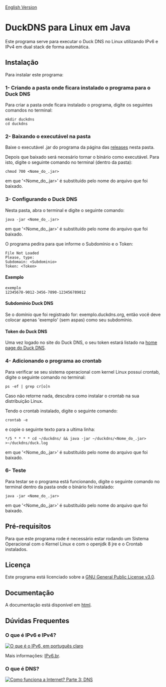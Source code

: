 [English Version](README.EN.md)
# DuckDNS para Linux em Java
Este programa serve para executar o Duck DNS no Linux utilizando IPv6 e IPv4 em dual stack de forma automática.

## Instalação

Para instalar este programa:

### 1- Criando a pasta onde ficara instalado o programa para o Duck DNS

Para criar a pasta onde ficara instalado o programa, digite os seguintes comandos no terminal:

```
mkdir duckdns
cd duckdns
```

### 2- Baixando o executável na pasta

Baixe o executável .jar do programa da página das [releases](https://github.com/Henriquemcc/Duck_DNS_Java/releases) nesta pasta.

Depois que baixado será necesário tornar o binário como executável. Para isto, digite o seguinte comando no terminal (dentro da pasta):

```
chmod 700 <Nome_do_.jar>
```

em que '<Nome_do_.jar>' é substituído pelo nome do arquivo que foi baixado.

### 3- Configurando o Duck DNS

Nesta pasta, abra o terminal e digite o seguinte comando:
```
java -jar <Nome_do_.jar>
```
em que '<Nome_do_.jar>' é substituído pelo nome do arquivo que foi baixado.

O programa pedira para que informe o Subdomínio e o Token:
```
File Not Loaded
Please, type:
Subdomain: <Subdominio> 
Token: <Token>
```

#### Exemplo

```
exemplo
12345678-9012-3456-7890-123456789012
```

#### Subdomínio Duck DNS

Se o domínio que foi registrado for: exemplo.duckdns.org, então você deve colocar apenas 'exemplo' (sem aspas) como seu subdomínio.

#### Token do Duck DNS

Uma vez logado no site do Duck DNS, o seu token estará listado na [home page do Duck DNS](https://www.duckdns.org/).

### 4- Adicionando o programa ao crontab

Para verificar se seu sistema operacional com kernel Linux possuí crontab, digite o seguinte comando no terminal:

```
ps -ef | grep cr[o]n
```

Caso não retorne nada, descubra como instalar o crontab na sua distribuição Linux.

Tendo o crontab instalado, digite o seguinte comando:

```
crontab -e
```

e copie o seguinte texto para a ultima linha:

```
*/5 * * * * cd ~/duckdns/ && java -jar ~/duckdns/<Nome_do_.jar> >~/duckdns/duck.log
```

em que '<Nome_do_.jar>' é substituído pelo nome do arquivo que foi baixado.

### 6- Teste

Para testar se o programa está funcionando, digite o seguinte comando no terminal dentro da pasta onde o binário foi instalado:

```
java -jar <Nome_do_.jar>
```

em que '<Nome_do_.jar>' é substituído pelo nome do arquivo que foi baixado.

## Pré-requisitos

Para que este programa rode é necessário estar rodando um Sistema Operacional com o Kernel Linux e com o openjdk 8 jre e o Crontab instalados.

## Licença

Este programa está licenciado sobre a [GNU General Public License v3.0](LICENSE).

## Documentação

A documentação está disponível em [html](./JavaDoc.zip).

## Dúvidas Frequentes

### O que é IPv6 e IPv4?

[![O que é o IPv6, em português claro](https://img.youtube.com/vi/_JbLr_C-HLk/0.jpg)](https://www.youtube.com/watch?v=_JbLr_C-HLk)

Mais informações: [IPv6.br](https://ipv6.br/).

### O que é DNS?

[![Como funciona a Internet? Parte 3: DNS](https://img.youtube.com/vi/ACGuo26MswI/0.jpg)](https://www.youtube.com/watch?v=ACGuo26MswI)
